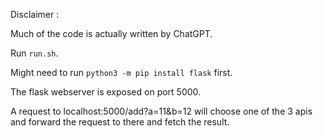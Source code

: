 Disclaimer :

Much of the code is actually written by ChatGPT. 


Run `run.sh`.

Might need to run `python3 -m pip install flask` first.

The flask webserver is exposed on port 5000.

A request to localhost:5000/add?a=11&b=12 will choose one of the 3 apis and forward the request to there and fetch the result.


